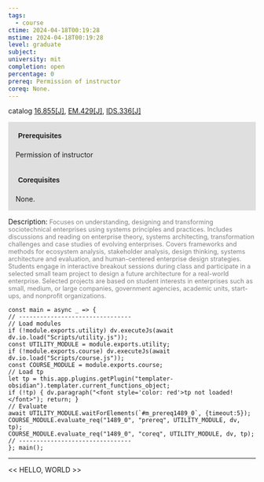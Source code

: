 ```yaml
---
tags:
  - course
ctime: 2024-04-18T00:19:28
mstime: 2024-04-18T00:19:28
level: graduate
subject: 
university: mit
completion: open
percentage: 0
prereq: Permission of instructor
coreq: None.
---
```


catalog [16.855[J]](http://student.mit.edu/catalog/m16b.html#16.855), [EM.429[J]](http://student.mit.edu/catalog/mEMa.html#EM.429), [IDS.336[J]](http://student.mit.edu/catalog/mIDSa.html#IDS.336)

<span style="display: block; padding: 15px; background-color: rgb(100, 100, 100, 0.2);"><font id="m_prereq1489_0" style="display: block; font-family: Arial, sans-serif; font-weight: bold; padding: 5px">Prerequisites</font><br><span id="prereq1489_0">Permission of instructor</span></span>
<span style="display: block; padding: 15px; background-color: rgb(100, 100, 100, 0.2);"><font id="m_coreq1489_0" style="display: block; font-family: Arial, sans-serif; font-weight: bold; padding: 5px">Corequisites</font><br><span id="coreq1489_0">None.</span></span>

<font style="">Description:</font>
<font style="color: grey; font-size: 0.8rem;">Focuses on understanding, designing and transforming sociotechnical enterprises using systems principles and practices. Includes discussions and reading on enterprise theory, systems architecting, transformation challenges and case studies of evolving enterprises. Covers frameworks and methods for ecosystem analysis, stakeholder analysis, design thinking, systems architecture and evaluation, and human-centered enterprise design strategies. Students engage in interactive breakout sessions during class and participate in a selected small team project to design a future architecture for a real-world enterprise. Selected projects are based on student interests in enterprises such as small, medium, or large companies, government agencies, academic units, start-ups, and nonprofit organizations.</font>

```dataviewjs
const main = async _ => {
// --------------------------------
// Load modules
if (!module.exports.utility) dv.executeJs(await dv.io.load("Scripts/utility.js"));
const UTILITY_MODULE = module.exports.utility;
if (!module.exports.course) dv.executeJs(await dv.io.load("Scripts/course.js"));
const COURSE_MODULE = module.exports.course;
// Load tp
let tp = this.app.plugins.getPlugin("templater-obsidian").templater.current_functions_object;
if (!tp) { dv.paragraph("<font style='color: red'>tp not loaded!</font>"); return; }
// Evaluate
await UTILITY_MODULE.waitForElements(`#m_prereq1489_0`, {timeout:5});
COURSE_MODULE.evaluate_req("1489_0", "prereq", UTILITY_MODULE, dv, tp);
COURSE_MODULE.evaluate_req("1489_0", "coreq", UTILITY_MODULE, dv, tp);
// --------------------------------
}; main();
```

---

<< HELLO, WORLD >>
